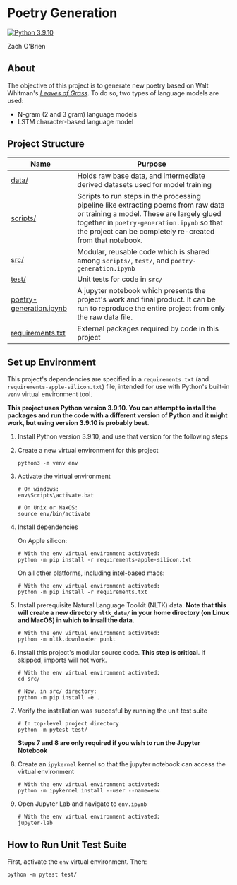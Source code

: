 # Poetry Generation

[![Python 3.9.10](https://img.shields.io/badge/python-3.9.10-blue.svg)](https://www.python.org/downloads/release/python-3910/)

Zach O'Brien

## About

The objective of this project is to generate new poetry based on Walt Whitman's [*Leaves of Grass*](https://www.gutenberg.org/ebooks/1322). To do so, two types of language models are used:

- N-gram (2 and 3 gram) language models
- LSTM character-based language model

## Project Structure

| Name | Purpose |
| ---- | ------- |
| [data/](data/) | Holds raw base data, and intermediate derived datasets used for model training |
| [scripts/](scripts/) | Scripts to run steps in the processing pipeline like extracting poems from raw data or training a model. These are largely glued together in `poetry-generation.ipynb` so that the project can be completely re-created from that notebook. |
| [src/](src/) | Modular, reusable code which is shared among `scripts/`, `test/`, and `poetry-generation.ipynb` |
| [test/](test/) | Unit tests for code in `src/` |
| [poetry-generation.ipynb](poetry-generation.ipynb) | A jupyter notebook which presents the project's work and final product. It can be run to reproduce the entire project from only the raw data file. |
| [requirements.txt](requirements.txt) | External packages required by code in this project |

## Set up Environment

This project's dependencies are specified in a `requirements.txt` (and `requirements-apple-silicon.txt`) file, intended for use with Python's built-in `venv` virtual environment tool. 

**This project uses Python version 3.9.10. You can attempt to install the packages and run the code with a different version of Python and it might work, but using version 3.9.10 is probably best**.

1. Install Python version 3.9.10, and use that version for the following steps

2. Create a new virtual environment for this project

    ```
    python3 -m venv env
    ```

3. Activate the virtual environment

    ```
    # On windows:
    env\Scripts\activate.bat
    ```
    
    ```
    # On Unix or MaxOS:
    source env/bin/activate
    ```
    
4. Install dependencies

    On Apple silicon:
    ```
    # With the env virtual environment activated:
    python -m pip install -r requirements-apple-silicon.txt
    ```

    On all other platforms, including intel-based macs:
    ```
    # With the env virtual environment activated:
    python -m pip install -r requirements.txt
    ```

5. Install prerequisite Natural Language Toolkit (NLTK) data. **Note that this will create a new directory `nltk_data/` in your home directory (on Linux and MacOS) in which to insall the data.**

    ```
    # With the env virtual environment activated:
    python -m nltk.downloader punkt
    ```

6. Install this project's modular source code. **This step is critical**. If skipped, imports will not work.

    ```
    # With the env virtual environment activated:
    cd src/

    # Now, in src/ directory:
    python -m pip install -e .
    ```
    
7. Verify the installation was succesful by running the unit test suite

    ```
    # In top-level project directory
    python -m pytest test/
    ```

    **Steps 7 and 8 are only required if you wish to run the Jupyter Notebook**

8. Create an `ipykernel` kernel so that the jupyter notebook can access the virtual environment

    ```
    # With the env virtual environment activated:
    python -m ipykernel install --user --name=env
    ```

9. Open Jupyter Lab and navigate to `env.ipynb` 

    ```
    # With the env virtual environment activated:
    jupyter-lab
    ```

## How to Run Unit Test Suite

First, activate the `env` virtual environment. Then:

```shell
python -m pytest test/
```
